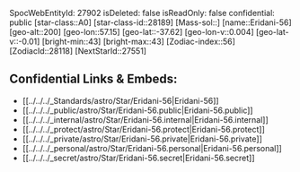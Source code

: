 ﻿---
location:
- -37.62
- -57.15
- 200
tags:
- astro/Star
type: Star
---

SpocWebEntityId: 27902
isDeleted: false
isReadOnly: false
confidential: public
[star-class::A0]
[star-class-id::28189]
[Mass-sol::]
[name::Eridani-56]
[geo-alt::200]
[geo-lon::57.15]
[geo-lat::-37.62]
[geo-lon-v::0.004]
[geo-lat-v::-0.01]
[bright-min::43]
[bright-max::43]
[Zodiac-index::56]
[ZodiacId::28118]
[NextStarId::27551]



## Confidential Links & Embeds: 
- [[../../../_Standards/astro/Star/Eridani-56|Eridani-56]] 
- [[../../../_public/astro/Star/Eridani-56.public|Eridani-56.public]] 
- [[../../../_internal/astro/Star/Eridani-56.internal|Eridani-56.internal]] 
- [[../../../_protect/astro/Star/Eridani-56.protect|Eridani-56.protect]] 
- [[../../../_private/astro/Star/Eridani-56.private|Eridani-56.private]] 
- [[../../../_personal/astro/Star/Eridani-56.personal|Eridani-56.personal]] 
- [[../../../_secret/astro/Star/Eridani-56.secret|Eridani-56.secret]]

